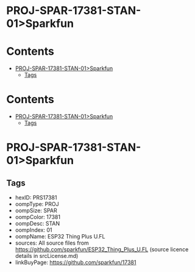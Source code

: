 
PROJ-SPAR-17381-STAN-01>Sparkfun
================================

Contents
========

* [PROJ-SPAR-17381-STAN-01>Sparkfun](#proj-spar-17381-stan-01sparkfun)
	* [Tags](#tags)

Contents
========

* [PROJ-SPAR-17381-STAN-01>Sparkfun](#proj-spar-17381-stan-01sparkfun)
	* [Tags](#tags)

# PROJ-SPAR-17381-STAN-01>Sparkfun

## Tags

- hexID: PRS17381
- oompType: PROJ
- oompSize: SPAR
- oompColor: 17381
- oompDesc: STAN
- oompIndex: 01
- oompName: ESP32 Thing Plus U.FL
- sources: All source files from https://github.com/sparkfun/ESP32_Thing_Plus_U.FL (source licence details in srcLicense.md)
- linkBuyPage: https://github.com/sparkfun/17381
